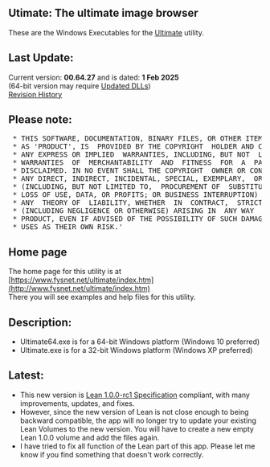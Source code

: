 ## Utimate: The ultimate image browser

These are the Windows Executables for the [Ultimate](https://www.fysnet.net/ultimate/index.htm) utility.

## Last Update:
Current version: **00.64.27** and is dated: **1 Feb 2025**<br />
\(64-bit version may require [Updated DLLs](https://support.microsoft.com/en-gb/help/2977003/the-latest-supported-visual-c-downloads)\)<br />
[Revision History](https://www.fysnet.net/ultimate/todo.htm)

## Please note:
<pre>
 * THIS SOFTWARE, DOCUMENTATION, BINARY FILES, OR OTHER ITEM, HEREBY FURTHER KNOWN
 * AS 'PRODUCT', IS  PROVIDED BY THE COPYRIGHT  HOLDER AND CONTRIBUTOR "AS IS" AND
 * ANY EXPRESS OR IMPLIED  WARRANTIES, INCLUDING, BUT NOT  LIMITED TO, THE IMPLIED
 * WARRANTIES  OF  MERCHANTABILITY  AND  FITNESS  FOR  A  PARTICULAR  PURPOSE  ARE 
 * DISCLAIMED. IN NO EVENT SHALL THE COPYRIGHT  OWNER OR CONTRIBUTOR BE LIABLE FOR
 * ANY DIRECT, INDIRECT, INCIDENTAL, SPECIAL, EXEMPLARY,  OR CONSEQUENTIAL DAMAGES
 * (INCLUDING, BUT NOT LIMITED TO,  PROCUREMENT OF  SUBSTITUTE GOODS  OR SERVICES;
 * LOSS OF USE, DATA, OR PROFITS; OR BUSINESS INTERRUPTION) HOWEVER  CAUSED AND ON
 * ANY  THEORY OF  LIABILITY, WHETHER  IN  CONTRACT,  STRICT  LIABILITY,  OR  TORT 
 * (INCLUDING NEGLIGENCE OR OTHERWISE) ARISING IN  ANY WAY  OUT OF THE USE OF THIS
 * PRODUCT, EVEN IF ADVISED OF THE POSSIBILITY OF SUCH DAMAGE.  READER AND/OR USER
 * USES AS THEIR OWN RISK.'
</pre>

## Home page
The home page for this utility is at [https://www.fysnet.net/ultimate/index.htm](http://www.fysnet.net/ultimate/index.htm)<br />
There you will see examples and help files for this utility.

## Description:
- Ultimate64.exe is for a 64-bit Windows platform (Windows 10 preferred)
- Ultimate.exe is for a 32-bit Windows platform (Windows XP preferred)

## Latest:
- This new version is [Lean 1.0.0-rc1 Specification](https://www.fysnet.net/leanfs/specification.php) compliant, with many improvements, updates, and fixes.
- However, since the new version of Lean is not close enough to being backward compatible, the app will no longer try to update your existing Lean Volumes to the new version.  You will have to create a new empty Lean 1.0.0 volume and add the files again.
- I have tried to fix all function of the Lean part of this app. Please let me know if you find something that doesn't work correctly.
